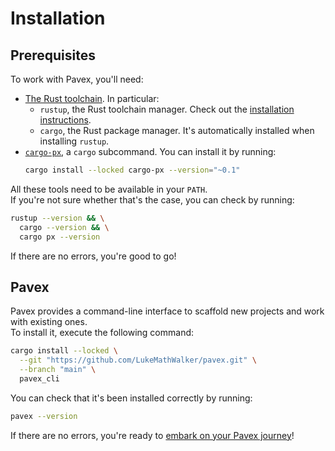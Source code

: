 # Installation

## Prerequisites

To work with Pavex, you'll need:

- [The Rust toolchain](https://www.rust-lang.org/). In particular:
    - `rustup`, the Rust toolchain manager. Check out the [installation instructions](https://rustup.rs/).
    - `cargo`, the Rust package manager. It's automatically installed when installing `rustup`.
- [`cargo-px`](https://github.com/LukeMathWalker/cargo-px), a `cargo` subcommand. You can install it by running:
  ```bash
  cargo install --locked cargo-px --version="~0.1"
  ```
  
All these tools need to be available in your `PATH`.  
If you're not sure whether that's the case, you can check by running:
```bash
rustup --version && \
  cargo --version && \
  cargo px --version
```

If there are no errors, you're good to go!

## Pavex

Pavex provides a command-line interface to scaffold new projects and work with existing ones.  
To install it, execute the following command:

```bash
cargo install --locked \
  --git "https://github.com/LukeMathWalker/pavex.git" \
  --branch "main" \
  pavex_cli
```

You can check that it's been installed correctly by running:

```bash
pavex --version
```

If there are no errors, you're ready to [embark on your Pavex journey](learning_paths.md)!
